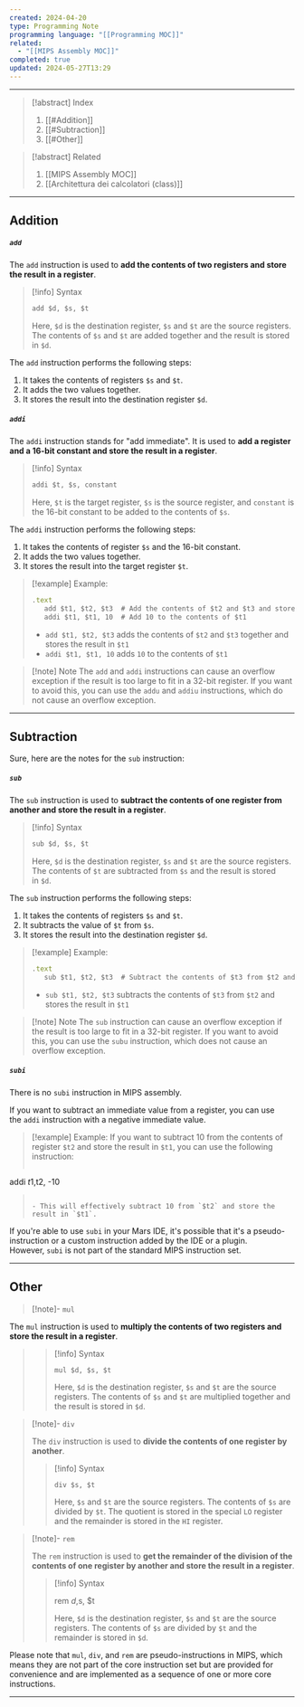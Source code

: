 ```yaml
---
created: 2024-04-20
type: Programming Note
programming language: "[[Programming MOC]]"
related:
  - "[[MIPS Assembly MOC]]"
completed: true
updated: 2024-05-27T13:29
---
```

---

>[!abstract] Index
>1. [[#Addition]]
>2. [[#Subtraction]]
>3. [[#Other]]

>[!abstract] Related
>1. [[MIPS Assembly MOC]]
>2. [[Architettura dei calcolatori (class)]]

---
## Addition

##### `add`

The `add` instruction is used to **add the contents of two registers and store the result in a register**.

> [!info] Syntax
> ```javascript
> add $d, $s, $t
> ```
> 
> Here, `$d` is the destination register, `$s` and `$t` are the source registers. The contents of `$s` and `$t` are added together and the result is stored in `$d`.

The `add` instruction performs the following steps:

1. It takes the contents of registers `$s` and `$t`.
2. It adds the two values together.
3. It stores the result into the destination register `$d`.

##### `addi`

The `addi` instruction stands for "add immediate". It is used to **add a register and a 16-bit constant and store the result in a register**.

> [!info] Syntax
> ```javascript
> addi $t, $s, constant
> ```
> 
> Here, `$t` is the target register, `$s` is the source register, and `constant` is the 16-bit constant to be added to the contents of `$s`.

The `addi` instruction performs the following steps:

1. It takes the contents of register `$s` and the 16-bit constant.
2. It adds the two values together.
3. It stores the result into the target register `$t`.

> [!example] Example:
> ```javascript
> .text
>    add $t1, $t2, $t3  # Add the contents of $t2 and $t3 and store the result in $t1
>    addi $t1, $t1, 10  # Add 10 to the contents of $t1
> ```
> 
> - `add $t1, $t2, $t3` adds the contents of `$t2` and `$t3` together and stores the result in `$t1`
> - `addi $t1, $t1, 10` adds `10` to the contents of `$t1`

> [!note] Note 
> The `add` and `addi` instructions can cause an overflow exception if the result is too large to fit in a 32-bit register. If you want to avoid this, you can use the `addu` and `addiu` instructions, which do not cause an overflow exception.

---
## Subtraction
Sure, here are the notes for the `sub` instruction:

##### `sub`

The `sub` instruction is used to **subtract the contents of one register from another and store the result in a register**.

> [!info] Syntax
> ```javascript
> sub $d, $s, $t
> ```
> 
> Here, `$d` is the destination register, `$s` and `$t` are the source registers. The contents of `$t` are subtracted from `$s` and the result is stored in `$d`.

The `sub` instruction performs the following steps:

1. It takes the contents of registers `$s` and `$t`.
2. It subtracts the value of `$t` from `$s`.
3. It stores the result into the destination register `$d`.

> [!example] Example:
> ```javascript
> .text
>    sub $t1, $t2, $t3  # Subtract the contents of $t3 from $t2 and store the result in $t1
> ```
> 
> - `sub $t1, $t2, $t3` subtracts the contents of `$t3` from `$t2` and stores the result in `$t1`

> [!note] Note 
> The `sub` instruction can cause an overflow exception if the result is too large to fit in a 32-bit register. If you want to avoid this, you can use the `subu` instruction, which does not cause an overflow exception.

##### `subi`

There is no `subi` instruction in MIPS assembly. 

If you want to subtract an immediate value from a register, you can use the `addi` instruction with a negative immediate value. 

>[!example] Example:
>If you want to subtract 10 from the contents of register `$t2` and store the result in `$t1`, you can use the following instruction:
>
>```javascript
addi $t1, $t2, -10
>```
>
>- This will effectively subtract 10 from `$t2` and store the result in `$t1`.

If you're able to use `subi` in your Mars IDE, it's possible that it's a pseudo-instruction or a custom instruction added by the IDE or a plugin. However, `subi` is not part of the standard MIPS instruction set.

---
## Other

>[!note]- `mul`
>
The `mul` instruction is used to **multiply the contents of two registers and store the result in a register**.
>
>> [!info] Syntax
>> ```
>>mul $d, $s, $t
>> ```
>> Here, `$d` is the destination register, `$s` and `$t` are the source registers. The contents of `$s` and `$t` are multiplied together and the result is stored in `$d`.
>> 

>[!note]- `div`
>
>The `div` instruction is used to **divide the contents of one register by another**.
>
>> [!info] Syntax
>> ```
>> div $s, $t
>> ```
>> Here, `$s` and `$t` are the source registers. The contents of `$s` are divided by `$t`. The quotient is stored in the special `LO` register and the remainder is stored in the `HI` register.

>[!note]- `rem`
>
>The `rem` instruction is used to **get the remainder of the division of the contents of one register by another and store the result in a register**.
>
>> [!info] Syntax
>> 
>> rem $d, $s, $t
>> 
>> Here, `$d` is the destination register, `$s` and `$t` are the source registers. The contents of `$s` are divided by `$t` and the remainder is stored in `$d`.

Please note that `mul`, `div`, and `rem` are pseudo-instructions in MIPS, which means they are not part of the core instruction set but are provided for convenience and are implemented as a sequence of one or more core instructions.

---